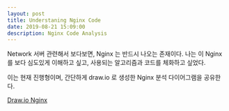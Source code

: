 ```yaml
---
layout: post
title: Understaning Nginx Code
date: 2019-08-21 15:09:00
description: Nginx Code Analysis
---
```


Network 서버 관련해서 보다보면, Nginx 는 반드시 나오는 존재이다.
나는 이 Nginx 를 보다 심도있게 이해하고 싶고, 사용되는 알고리즘과 코드를 체화하고 싶었다.

이는 현재 진행형이며, 간단하게 draw.io 로 생성한 Nginx 분석 다이어그램을 공유한다.

<p><a href="https://www.draw.io/?lightbox=1&highlight=0000ff&layers=1&nav=1&title=nginx.drawio#Uhttps%3A%2F%2Fdrive.google.com%2Fuc%3Fid%3D1_7Wdv61TBMtvrznQgRE8KEnLs9pjlS36%26export%3Ddownload">Draw.io Nginx</a></p>
